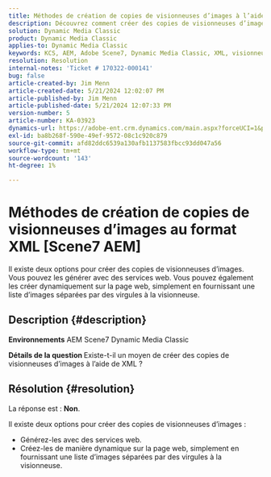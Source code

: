 ```yaml
---
title: Méthodes de création de copies de visionneuses d’images à l’aide de XML AEM Scene7
description: Découvrez comment créer des copies de visionneuses d’images à l’aide de XML.
solution: Dynamic Media Classic
product: Dynamic Media Classic
applies-to: Dynamic Media Classic
keywords: KCS, AEM, Adobe Scene7, Dynamic Media Classic, XML, visionneuses d’images, copies, Adobe Experience Manager, Comment
resolution: Resolution
internal-notes: 'Ticket # 170322-000141'
bug: false
article-created-by: Jim Menn
article-created-date: 5/21/2024 12:02:07 PM
article-published-by: Jim Menn
article-published-date: 5/21/2024 12:07:33 PM
version-number: 5
article-number: KA-03923
dynamics-url: https://adobe-ent.crm.dynamics.com/main.aspx?forceUCI=1&pagetype=entityrecord&etn=knowledgearticle&id=e60143ec-6917-ef11-9f8a-6045bd006268
exl-id: ba8b268f-590e-49ef-9572-08c1c920c879
source-git-commit: afd82ddc6539a130afb1137583fbcc93dd047a56
workflow-type: tm+mt
source-wordcount: '143'
ht-degree: 1%

---
```


# Méthodes de création de copies de visionneuses d’images au format XML [Scene7 AEM]


Il existe deux options pour créer des copies de visionneuses d’images. Vous pouvez les générer avec des services web. Vous pouvez également les créer dynamiquement sur la page web, simplement en fournissant une liste d’images séparées par des virgules à la visionneuse.

## Description {#description}


<b>Environnements</b>
AEM Scene7 Dynamic Media Classic

<b>Détails de la question </b>
Existe-t-il un moyen de créer des copies de visionneuses d’images à l’aide de XML ?


## Résolution {#resolution}


La réponse est : <b>Non</b>.

Il existe deux options pour créer des copies de visionneuses d’images :

- Générez-les avec des services web.
- Créez-les de manière dynamique sur la page web, simplement en fournissant une liste d’images séparées par des virgules à la visionneuse.
